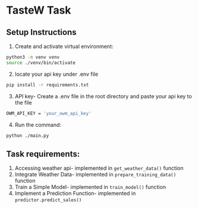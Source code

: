 # TasteW Task

## Setup Instructions

1. Create and activate virtual environment:
```bash
python3 -m venv venv
source ./venv/bin/activate
```
2. locate your api key under .env file
```bash
pip install -r requirements.txt
```

3. API key- Create a .env file in the root directory and paste your api key to the file
```bash
OWM_API_KEY = 'your_owm_api_key'
```


4. Run the command: 
```bash
python ./main.py
```

## Task requirements:
1. Accessing weather api- implemented in `get_weather_data()` function
2. Integrate Weather Data- implemented in `prepare_training_data()` function 
3. Train a Simple Model- implemented in `train_model()` function
4. Implement a Prediction Function- implemented in `predictor.predict_sales()`
